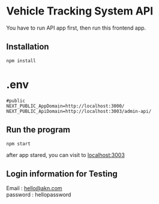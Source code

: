 # Vehicle Tracking System API
You have to run API app first, then run this frontend app.
## Installation
```
npm install
```
# .env
```
#public
NEXT_PUBLIC_AppDomain=http://localhost:3000/
NEXT_PUBLIC_ApiDomain=http://localhost:3003/admin-api/
```
## Run the program
```
npm start
```
after app stared, you can visit to [localhost:3003](http://localhost:3003)
## Login information for Testing
Email : hello@akn.com  
password : hellopassword
